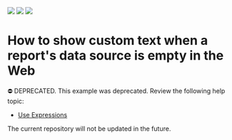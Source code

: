 <!-- default badges list -->
![](https://img.shields.io/endpoint?url=https://codecentral.devexpress.com/api/v1/VersionRange/128603374/22.2.6%2B)
[![](https://img.shields.io/badge/Open_in_DevExpress_Support_Center-FF7200?style=flat-square&logo=DevExpress&logoColor=white)](https://supportcenter.devexpress.com/ticket/details/E518)
[![](https://img.shields.io/badge/📖_How_to_use_DevExpress_Examples-e9f6fc?style=flat-square)](https://docs.devexpress.com/GeneralInformation/403183)
<!-- default badges end -->
# How to show custom text when a report's data source is empty in the Web


⛔ DEPRECATED. This example was deprecated. Review the following help topic:

- [Use Expressions](https://docs.devexpress.com/XtraReports/120091/detailed-guide-to-devexpress-reporting/use-expressions)


The current repository will not be updated in the future.
